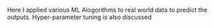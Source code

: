 
Here I applied various ML Alogorithms to real world data to predict the outputs. Hyper-parameter tuning is also discussed
